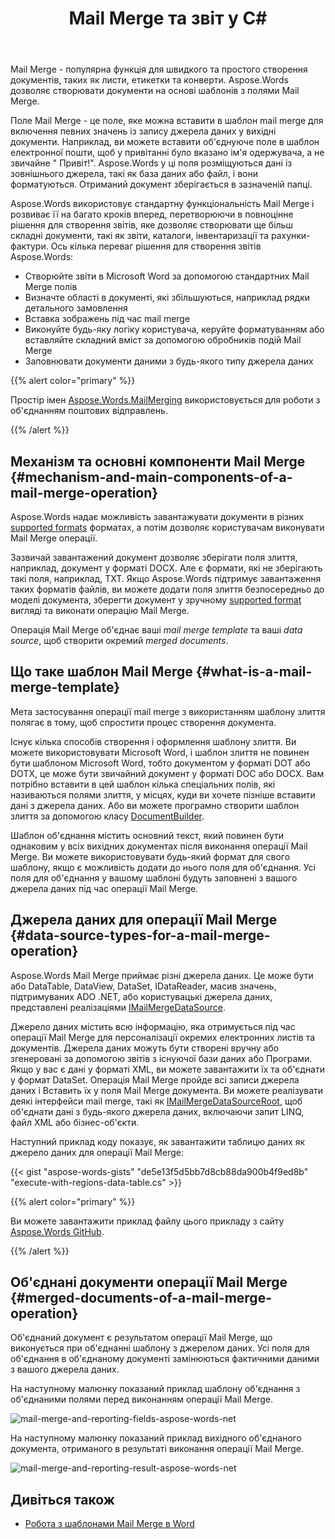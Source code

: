 ﻿---
title: Mail Merge та звіт у C#
second_title: Aspose.Words для .NET
articleTitle: Mail Merge та звітність
linktitle: Mail Merge та звітність
type: docs
description: "Mail Merge - популярна функція для швидкого створення документів за допомогою C#. Aspose.Words для .NET використовує стандартну функціональність Mail Merge і розвиває її на багато кроків вперед, перетворюючи в повноцінне рішення для створення звітів, яке дозволяє створювати ще більш складні документи, такі як звіти, каталоги, інвентаризації та рахунки-фактури."
keywords: "how to use Mail Merge c#"
weight: 30
url: /uk/net/mail-merge-and-reporting/
timestamp: 2024-07-11-08-07-06
---

Mail Merge - популярна функція для швидкого та простого створення документів, таких як листи, етикетки та конверти. Aspose.Words дозволяє створювати документи на основі шаблонів з полями Mail Merge.

Поле Mail Merge - це поле, яке можна вставити в шаблон mail merge для включення певних значень із запису джерела даних у вихідні документи. Наприклад, ви можете вставити об'єднуюче поле в шаблон електронної пошти, щоб у привітанні було вказано ім'я одержувача, а не звичайне " Привіт!". Aspose.Words у ці поля розміщуються дані із зовнішнього джерела, такі як база даних або файл, і вони форматуються. Отриманий документ зберігається в зазначеній папці.

Aspose.Words використовує стандартну функціональність Mail Merge і розвиває її на багато кроків вперед, перетворюючи в повноцінне рішення для створення звітів, яке дозволяє створювати ще більш складні документи, такі як звіти, каталоги, інвентаризації та рахунки-фактури. Ось кілька переваг рішення для створення звітів Aspose.Words:

- Створюйте звіти в Microsoft Word за допомогою стандартних Mail Merge полів
- Визначте області в документі, які збільшуються, наприклад рядки детального замовлення
- Вставка зображень під час mail merge
- Виконуйте будь-яку логіку користувача, керуйте форматуванням або вставляйте складний вміст за допомогою обробників подій Mail Merge
- Заповнювати документи даними з будь-якого типу джерела даних

{{% alert color="primary" %}}

Простір імен [Aspose.Words.MailMerging](https://reference.aspose.com/words/net/aspose.words.mailmerging/) використовується для роботи з об'єднанням поштових відправлень.

{{% /alert %}}

## Механізм та основні компоненти Mail Merge {#mechanism-and-main-components-of-a-mail-merge-operation}

Aspose.Words надає можливість завантажувати документи в різних [supported formats](https://reference.aspose.com/words/net/aspose.words/loadformat/) форматах, а потім дозволяє користувачам виконувати Mail Merge операції.

Зазвичай завантажений документ дозволяє зберігати поля злиття, наприклад, документ у форматі DOCX. Але є формати, які не зберігають такі поля, наприклад, TXT. Якщо Aspose.Words підтримує завантаження таких форматів файлів, ви можете додати поля злиття безпосередньо до моделі документа, зберегти документ у зручному [supported format](https://reference.aspose.com/words/net/aspose.words/saveformat/) вигляді та виконати операцію Mail Merge.

Операція Mail Merge об'єднає ваші *mail merge template* та ваші *data source*, щоб створити окремий *merged documents*.

## Що таке шаблон Mail Merge {#what-is-a-mail-merge-template}

Мета застосування операції mail merge з використанням шаблону злиття полягає в тому, щоб спростити процес створення документа.

Існує кілька способів створення і оформлення шаблону злиття. Ви можете використовувати Microsoft Word, і шаблон злиття не повинен бути шаблоном Microsoft Word, тобто документом у форматі DOT або DOTX, це може бути звичайний документ у форматі DOC або DOCX. Вам потрібно вставити в цей шаблон кілька спеціальних полів, які називаються полями злиття, у місцях, куди ви хочете пізніше вставити дані з джерела даних. Або ви можете програмно створити шаблон злиття за допомогою класу [DocumentBuilder](https://reference.aspose.com/words/net/aspose.words/documentbuilder/).

Шаблон об'єднання містить основний текст, який повинен бути однаковим у всіх вихідних документах після виконання операції Mail Merge. Ви можете використовувати будь-який формат для свого шаблону, якщо є можливість додати до нього поля для об'єднання. Усі поля для об'єднання у вашому шаблоні будуть заповнені з вашого джерела даних під час операції Mail Merge.

## Джерела даних для операції Mail Merge {#data-source-types-for-a-mail-merge-operation}

Aspose.Words Mail Merge приймає різні джерела даних. Це може бути або DataTable, DataView, DataSet, IDataReader, масив значень, підтримуваних ADO .NET, або користувацькі джерела даних, представлені реалізаціями [IMailMergeDataSource](https://reference.aspose.com/words/net/aspose.words.mailmerging/imailmergedatasource/).

Джерело даних містить всю інформацію, яка отримується під час операції Mail Merge для персоналізації окремих електронних листів та документів. Джерела даних можуть бути створені вручну або згенеровані за допомогою звітів з існуючої бази даних або Програми. Якщо у вас є дані у форматі XML, ви можете завантажити їх та об'єднати у формат DataSet. Операція Mail Merge пройде всі записи джерела даних і Вставить їх у поля Mail Merge документа. Ви можете реалізувати деякі інтерфейси mail merge, такі як [IMailMergeDataSourceRoot](https://reference.aspose.com/words/net/aspose.words.mailmerging/imailmergedatasourceroot/), щоб об'єднати дані з будь-якого джерела даних, включаючи запит LINQ, файл XML або бізнес-об'єкти.

Наступний приклад коду показує, як завантажити таблицю даних як джерело даних для операції Mail Merge:

{{< gist "aspose-words-gists" "de5e13f5d5bb7d8cb88da900b4f9ed8b" "execute-with-regions-data-table.cs" >}}

{{% alert color="primary" %}}

Ви можете завантажити приклад файлу цього прикладу з сайту [Aspose.Words GitHub](https://github.com/aspose-words/Aspose.Words-for-.NET/blob/master/Examples/Data/Mail%20merge%20destinations%20-%20Orders.docx).

{{% /alert %}}

## Об'єднані документи операції Mail Merge {#merged-documents-of-a-mail-merge-operation}

Об'єднаний документ є результатом операції Mail Merge, що виконується при об'єднанні шаблону з джерелом даних. Усі поля для об'єднання в об'єднаному документі замінюються фактичними даними з вашого джерела даних.

На наступному малюнку показаний приклад шаблону об'єднання з об'єднаними полями перед виконанням операції Mail Merge.

![mail-merge-and-reporting-fields-aspose-words-net](mail-merge-and-reporting-1.jpg)

На наступному малюнку показаний приклад вихідного об'єднаного документа, отриманого в результаті виконання операції Mail Merge.

![mail-merge-and-reporting-result-aspose-words-net](mail-merge-and-reporting-2.jpg)

## Дивіться також

- [Робота з шаблонами Mail Merge в Word](https://docs.microsoft.com/en-us/power-platform/admin/work-mail-merge-templates)

